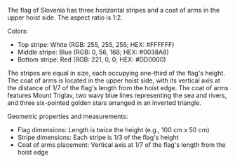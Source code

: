 The flag of Slovenia has three horizontal stripes and a coat of arms in the upper hoist side. The aspect ratio is 1:2.

Colors:
- Top stripe: White (RGB: 255, 255, 255; HEX: #FFFFFF)
- Middle stripe: Blue (RGB: 0, 56, 168; HEX: #0038A8)
- Bottom stripe: Red (RGB: 221, 0, 0; HEX: #DD0000)

The stripes are equal in size, each occupying one-third of the flag's height. The coat of arms is located in the upper hoist side, with its vertical axis at the distance of 1/7 of the flag's length from the hoist edge. The coat of arms features Mount Triglav, two wavy blue lines representing the sea and rivers, and three six-pointed golden stars arranged in an inverted triangle.

Geometric properties and measurements:
- Flag dimensions: Length is twice the height (e.g., 100 cm x 50 cm)
- Stripe dimensions: Each stripe is 1/3 of the flag's height
- Coat of arms placement: Vertical axis at 1/7 of the flag's length from the hoist edge